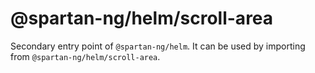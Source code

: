 # @spartan-ng/helm/scroll-area

Secondary entry point of `@spartan-ng/helm`. It can be used by importing from `@spartan-ng/helm/scroll-area`.
